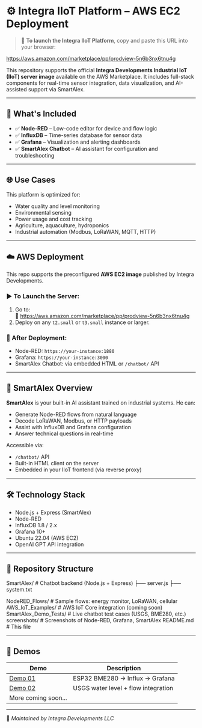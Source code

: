 # ⚙️ Integra IIoT Platform – AWS EC2 Deployment

> 🛒 **To launch the Integra IIoT Platform**, copy and paste this URL into your browser:

https://aws.amazon.com/marketplace/pp/prodview-5n6b3nx6tnu4g

This repository supports the official **Integra Developments Industrial IoT (IIoT) server image** available on the AWS Marketplace. It includes full-stack components for real-time sensor integration, data visualization, and AI-assisted support via SmartAlex.

---

## 🚀 What's Included

- ✅ **Node-RED** – Low-code editor for device and flow logic  
- ✅ **InfluxDB** – Time-series database for sensor data  
- ✅ **Grafana** – Visualization and alerting dashboards  
- ✅ **SmartAlex Chatbot** – AI assistant for configuration and troubleshooting

---

## 🌐 Use Cases

This platform is optimized for:

- Water quality and level monitoring  
- Environmental sensing  
- Power usage and cost tracking  
- Agriculture, aquaculture, hydroponics  
- Industrial automation (Modbus, LoRaWAN, MQTT, HTTP)

---

## ☁️ AWS Deployment

This repo supports the preconfigured **AWS EC2 image** published by Integra Developments.

### ▶️ To Launch the Server:

1. Go to:  
   🔗 https://aws.amazon.com/marketplace/pp/prodview-5n6b3nx6tnu4g  
2. Deploy on any `t2.small` or `t3.small` instance or larger.

### 🔐 After Deployment:

- Node-RED: `https://your-instance:1880`  
- Grafana: `https://your-instance:3000`  
- SmartAlex Chatbot: via embedded HTML or `/chatbot/` API

---

## 🧠 SmartAlex Overview

**SmartAlex** is your built-in AI assistant trained on industrial systems. He can:

- Generate Node-RED flows from natural language
- Decode LoRaWAN, Modbus, or HTTP payloads
- Assist with InfluxDB and Grafana configuration
- Answer technical questions in real-time

Accessible via:

- `/chatbot/` API
- Built-in HTML client on the server
- Embedded in your IIoT frontend (via reverse proxy)

---

## 🛠️ Technology Stack

- Node.js + Express (SmartAlex)
- Node-RED
- InfluxDB 1.8 / 2.x
- Grafana 10+
- Ubuntu 22.04 (AWS EC2)
- OpenAI GPT API integration

---

## 📁 Repository Structure
SmartAlex/ # Chatbot backend (Node.js + Express)
├── server.js
├── system.txt

NodeRED_Flows/ # Sample flows: energy monitor, LoRaWAN, cellular
AWS_IoT_Examples/ # AWS IoT Core integration (coming soon)
SmartAlex_Demo_Tests/ # Live chatbot test cases (USGS, BME280, etc.)
screenshots/ # Screenshots of Node-RED, Grafana, SmartAlex
README.md # This file


---

## 🔬 Demos

| Demo       | Description                                |
|------------|--------------------------------------------|
| [Demo 01](./SmartAlex_Demo_Tests/demo01_BME280_to_influx) | ESP32 BME280 → Influx → Grafana |
| [Demo 02](./SmartAlex_Demo_Tests/demo02_USGS_water_data_import) | USGS water level + flow integration |
| More coming soon...                                     |

---

📌 _Maintained by Integra Developments LLC_

